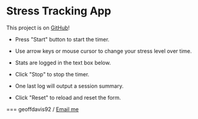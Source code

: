 # Stress Tracking App

This project is on <a href="https://github.com/geoffdavis92/stresstrackingapp">GitHub</a>!

* Press "Start" button to start the timer.

* Use arrow keys or mouse cursor to change your stress level over time.

* Stats are logged in the text box below.

* Click "Stop" to stop the timer.

* One last log will output a session summary.

* Click "Reset" to reload and reset the form.

===
geoffdavis92 / <a href="mailto:gdavis5@harding.edu">Email me</a>